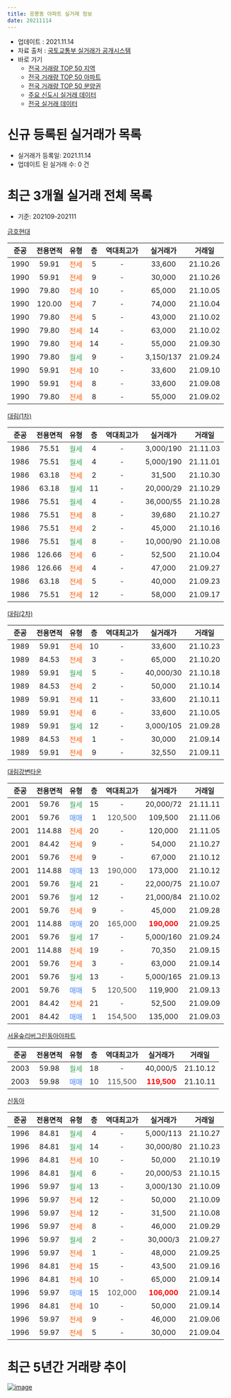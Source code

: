 ```yaml
---
title: 응봉동 아파트 실거래 정보
date: 20211114
---
```


* 업데이트 : 2021.11.14
* 자료 출처 : [국토교통부 실거래가 공개시스템](http://rt.molit.go.kr)
* 바로 가기
    * [전국 거래량 TOP 50 지역](https://apt-info.github.io/apt-trade-info/tr)
    * [전국 거래량 TOP 50 아파트](https://apt-info.github.io/apt-trade-info/ta)
    * [전국 거래량 TOP 50 분양권](https://apt-info.github.io/apt-trade-info/tb)
    * [주요 신도시 실거래 데이터](https://apt-info.github.io/apt-trade-info/newtown)
    * [전국 실거래 데이터](https://apt-info.github.io/apt-trade-info/all)



<script async src="https://pagead2.googlesyndication.com/pagead/js/adsbygoogle.js"></script>
<!-- 기본광고 -->
<ins class="adsbygoogle"
     style="display:block"
     data-ad-client="ca-pub-1142216861245946"
     data-ad-slot="4805727019"
     data-ad-format="auto"
     data-full-width-responsive="true"></ins>
<script>
     (adsbygoogle = window.adsbygoogle || []).push({});
</script>


# 신규 등록된 실거래가 목록

* 실거래가 등록일: 2021.11.14
* 업데이트 된 실거래 수: 0 건




<script async src="https://pagead2.googlesyndication.com/pagead/js/adsbygoogle.js"></script>
<!-- 기본광고 -->
<ins class="adsbygoogle"
     style="display:block"
     data-ad-client="ca-pub-1142216861245946"
     data-ad-slot="4805727019"
     data-ad-format="auto"
     data-full-width-responsive="true"></ins>
<script>
     (adsbygoogle = window.adsbygoogle || []).push({});
</script>


# 최근 3개월 실거래 전체 목록
* 기준: 202109-202111


[금호현대](https://search.naver.com/search.naver?query=%EA%B8%88%ED%98%B8%ED%98%84%EB%8C%80)

|준공|전용면적|유형|층|역대최고가|실거래가|거래일|
|:---:|:---:|:---:|:---:|:---:|:---:|:---:|
|1990|59.91|<span style="color:#FF5A00">전세</span>|5|<span style="color:#444444">-</span>|33,600|21.10.26|
|1990|59.91|<span style="color:#FF5A00">전세</span>|9|<span style="color:#444444">-</span>|30,000|21.10.26|
|1990|79.80|<span style="color:#FF5A00">전세</span>|10|<span style="color:#444444">-</span>|65,000|21.10.05|
|1990|120.00|<span style="color:#FF5A00">전세</span>|7|<span style="color:#444444">-</span>|74,000|21.10.04|
|1990|79.80|<span style="color:#FF5A00">전세</span>|5|<span style="color:#444444">-</span>|43,000|21.10.02|
|1990|79.80|<span style="color:#FF5A00">전세</span>|14|<span style="color:#444444">-</span>|63,000|21.10.02|
|1990|79.80|<span style="color:#FF5A00">전세</span>|14|<span style="color:#444444">-</span>|55,000|21.09.30|
|1990|79.80|<span style="color:#34A853">월세</span>|9|<span style="color:#444444">-</span>|3,150/137|21.09.24|
|1990|59.91|<span style="color:#FF5A00">전세</span>|10|<span style="color:#444444">-</span>|33,600|21.09.10|
|1990|59.91|<span style="color:#FF5A00">전세</span>|8|<span style="color:#444444">-</span>|33,600|21.09.08|
|1990|79.80|<span style="color:#FF5A00">전세</span>|8|<span style="color:#444444">-</span>|55,000|21.09.02|

[대림(1차)](https://search.naver.com/search.naver?query=%EB%8C%80%EB%A6%BC%281%EC%B0%A8%29)

|준공|전용면적|유형|층|역대최고가|실거래가|거래일|
|:---:|:---:|:---:|:---:|:---:|:---:|:---:|
|1986|75.51|<span style="color:#34A853">월세</span>|4|<span style="color:#444444">-</span>|3,000/190|21.11.03|
|1986|75.51|<span style="color:#34A853">월세</span>|4|<span style="color:#444444">-</span>|5,000/190|21.11.01|
|1986|63.18|<span style="color:#FF5A00">전세</span>|2|<span style="color:#444444">-</span>|31,500|21.10.30|
|1986|63.18|<span style="color:#34A853">월세</span>|11|<span style="color:#444444">-</span>|20,000/29|21.10.29|
|1986|75.51|<span style="color:#34A853">월세</span>|4|<span style="color:#444444">-</span>|36,000/55|21.10.28|
|1986|75.51|<span style="color:#FF5A00">전세</span>|8|<span style="color:#444444">-</span>|39,680|21.10.27|
|1986|75.51|<span style="color:#FF5A00">전세</span>|2|<span style="color:#444444">-</span>|45,000|21.10.16|
|1986|75.51|<span style="color:#34A853">월세</span>|8|<span style="color:#444444">-</span>|10,000/90|21.10.08|
|1986|126.66|<span style="color:#FF5A00">전세</span>|6|<span style="color:#444444">-</span>|52,500|21.10.04|
|1986|126.66|<span style="color:#FF5A00">전세</span>|4|<span style="color:#444444">-</span>|47,000|21.09.27|
|1986|63.18|<span style="color:#FF5A00">전세</span>|5|<span style="color:#444444">-</span>|40,000|21.09.23|
|1986|75.51|<span style="color:#FF5A00">전세</span>|12|<span style="color:#444444">-</span>|58,000|21.09.17|

[대림(2차)](https://search.naver.com/search.naver?query=%EB%8C%80%EB%A6%BC%282%EC%B0%A8%29)

|준공|전용면적|유형|층|역대최고가|실거래가|거래일|
|:---:|:---:|:---:|:---:|:---:|:---:|:---:|
|1989|59.91|<span style="color:#FF5A00">전세</span>|10|<span style="color:#444444">-</span>|33,600|21.10.23|
|1989|84.53|<span style="color:#FF5A00">전세</span>|3|<span style="color:#444444">-</span>|65,000|21.10.20|
|1989|59.91|<span style="color:#34A853">월세</span>|5|<span style="color:#444444">-</span>|40,000/30|21.10.18|
|1989|84.53|<span style="color:#FF5A00">전세</span>|2|<span style="color:#444444">-</span>|50,000|21.10.14|
|1989|59.91|<span style="color:#FF5A00">전세</span>|11|<span style="color:#444444">-</span>|33,600|21.10.11|
|1989|59.91|<span style="color:#FF5A00">전세</span>|6|<span style="color:#444444">-</span>|33,600|21.10.05|
|1989|59.91|<span style="color:#34A853">월세</span>|12|<span style="color:#444444">-</span>|3,000/105|21.09.28|
|1989|84.53|<span style="color:#FF5A00">전세</span>|1|<span style="color:#444444">-</span>|30,000|21.09.14|
|1989|59.91|<span style="color:#FF5A00">전세</span>|9|<span style="color:#444444">-</span>|32,550|21.09.11|

[대림강변타운](https://search.naver.com/search.naver?query=%EB%8C%80%EB%A6%BC%EA%B0%95%EB%B3%80%ED%83%80%EC%9A%B4)

|준공|전용면적|유형|층|역대최고가|실거래가|거래일|
|:---:|:---:|:---:|:---:|:---:|:---:|:---:|
|2001|59.76|<span style="color:#34A853">월세</span>|15|<span style="color:#444444">-</span>|20,000/72|21.11.11|
|2001|59.76|<span style="color:#4285F3">매매</span>|1|<span style="color:#444444">120,500</span>|109,500|21.11.06|
|2001|114.88|<span style="color:#FF5A00">전세</span>|20|<span style="color:#444444">-</span>|120,000|21.11.05|
|2001|84.42|<span style="color:#FF5A00">전세</span>|9|<span style="color:#444444">-</span>|54,000|21.10.27|
|2001|59.76|<span style="color:#FF5A00">전세</span>|9|<span style="color:#444444">-</span>|67,000|21.10.12|
|2001|114.88|<span style="color:#4285F3">매매</span>|13|<span style="color:#444444">190,000</span>|173,000|21.10.12|
|2001|59.76|<span style="color:#34A853">월세</span>|21|<span style="color:#444444">-</span>|22,000/75|21.10.07|
|2001|59.76|<span style="color:#34A853">월세</span>|12|<span style="color:#444444">-</span>|21,000/84|21.10.02|
|2001|59.76|<span style="color:#FF5A00">전세</span>|9|<span style="color:#444444">-</span>|45,000|21.09.28|
|2001|114.88|<span style="color:#4285F3">매매</span>|20|<span style="color:#444444">165,000</span>|<b><span style="color:#FF0000">190,000</span></b>|21.09.25|
|2001|59.76|<span style="color:#34A853">월세</span>|17|<span style="color:#444444">-</span>|5,000/160|21.09.24|
|2001|114.88|<span style="color:#FF5A00">전세</span>|19|<span style="color:#444444">-</span>|70,350|21.09.15|
|2001|59.76|<span style="color:#FF5A00">전세</span>|3|<span style="color:#444444">-</span>|63,000|21.09.14|
|2001|59.76|<span style="color:#34A853">월세</span>|13|<span style="color:#444444">-</span>|5,000/165|21.09.13|
|2001|59.76|<span style="color:#4285F3">매매</span>|5|<span style="color:#444444">120,500</span>|119,900|21.09.13|
|2001|84.42|<span style="color:#FF5A00">전세</span>|21|<span style="color:#444444">-</span>|52,500|21.09.09|
|2001|84.42|<span style="color:#4285F3">매매</span>|1|<span style="color:#444444">154,500</span>|135,000|21.09.03|


<script async src="https://pagead2.googlesyndication.com/pagead/js/adsbygoogle.js"></script>
<!-- 기본광고 -->
<ins class="adsbygoogle"
     style="display:block"
     data-ad-client="ca-pub-1142216861245946"
     data-ad-slot="4805727019"
     data-ad-format="auto"
     data-full-width-responsive="true"></ins>
<script>
     (adsbygoogle = window.adsbygoogle || []).push({});
</script>


[서울숲리버그린동아아파트](https://search.naver.com/search.naver?query=%EC%84%9C%EC%9A%B8%EC%88%B2%EB%A6%AC%EB%B2%84%EA%B7%B8%EB%A6%B0%EB%8F%99%EC%95%84%EC%95%84%ED%8C%8C%ED%8A%B8)

|준공|전용면적|유형|층|역대최고가|실거래가|거래일|
|:---:|:---:|:---:|:---:|:---:|:---:|:---:|
|2003|59.98|<span style="color:#34A853">월세</span>|18|<span style="color:#444444">-</span>|40,000/5|21.10.12|
|2003|59.98|<span style="color:#4285F3">매매</span>|10|<span style="color:#444444">115,500</span>|<b><span style="color:#FF0000">119,500</span></b>|21.10.11|

[신동아](https://search.naver.com/search.naver?query=%EC%8B%A0%EB%8F%99%EC%95%84)

|준공|전용면적|유형|층|역대최고가|실거래가|거래일|
|:---:|:---:|:---:|:---:|:---:|:---:|:---:|
|1996|84.81|<span style="color:#34A853">월세</span>|4|<span style="color:#444444">-</span>|5,000/113|21.10.27|
|1996|84.81|<span style="color:#34A853">월세</span>|14|<span style="color:#444444">-</span>|30,000/80|21.10.23|
|1996|84.81|<span style="color:#FF5A00">전세</span>|10|<span style="color:#444444">-</span>|50,000|21.10.19|
|1996|84.81|<span style="color:#34A853">월세</span>|6|<span style="color:#444444">-</span>|20,000/53|21.10.15|
|1996|59.97|<span style="color:#34A853">월세</span>|13|<span style="color:#444444">-</span>|3,000/130|21.10.09|
|1996|59.97|<span style="color:#FF5A00">전세</span>|12|<span style="color:#444444">-</span>|50,000|21.10.09|
|1996|59.97|<span style="color:#FF5A00">전세</span>|12|<span style="color:#444444">-</span>|31,500|21.10.08|
|1996|59.97|<span style="color:#FF5A00">전세</span>|8|<span style="color:#444444">-</span>|46,000|21.09.29|
|1996|59.97|<span style="color:#34A853">월세</span>|2|<span style="color:#444444">-</span>|30,000/3|21.09.27|
|1996|59.97|<span style="color:#FF5A00">전세</span>|1|<span style="color:#444444">-</span>|48,000|21.09.25|
|1996|84.81|<span style="color:#FF5A00">전세</span>|15|<span style="color:#444444">-</span>|43,500|21.09.16|
|1996|84.81|<span style="color:#FF5A00">전세</span>|10|<span style="color:#444444">-</span>|65,000|21.09.14|
|1996|59.97|<span style="color:#4285F3">매매</span>|15|<span style="color:#444444">102,000</span>|<b><span style="color:#FF0000">106,000</span></b>|21.09.14|
|1996|84.81|<span style="color:#FF5A00">전세</span>|10|<span style="color:#444444">-</span>|50,000|21.09.14|
|1996|59.97|<span style="color:#FF5A00">전세</span>|9|<span style="color:#444444">-</span>|46,000|21.09.06|
|1996|59.97|<span style="color:#FF5A00">전세</span>|5|<span style="color:#444444">-</span>|30,000|21.09.04|



<script async src="https://pagead2.googlesyndication.com/pagead/js/adsbygoogle.js"></script>
<!-- 기본광고 -->
<ins class="adsbygoogle"
     style="display:block"
     data-ad-client="ca-pub-1142216861245946"
     data-ad-slot="4805727019"
     data-ad-format="auto"
     data-full-width-responsive="true"></ins>
<script>
     (adsbygoogle = window.adsbygoogle || []).push({});
</script>


# 최근 5년간 거래량 추이


<div style="width:100%;">
    <canvas id="deal_progress" height="200"></canvas>
</div>

<script>
new Chart(document.getElementById("deal_progress"), {
    type: 'line',
    data: {
        labels: ['16.01','16.02','16.03','16.04','16.05','16.06','16.07','16.08','16.09','16.10','16.11','16.12','17.01','17.02','17.03','17.04','17.05','17.06','17.07','17.08','17.09','17.10','17.11','17.12','18.01','18.02','18.03','18.04','18.05','18.06','18.07','18.08','18.09','18.10','18.11','18.12','19.01','19.02','19.03','19.04','19.05','19.06','19.07','19.08','19.09','19.10','19.11','19.12','20.01','20.02','20.03','20.04','20.05','20.06','20.07','20.08','20.09','20.10','20.11','20.12','21.01','21.02','21.03','21.04','21.05','21.06','21.07','21.08','21.09','21.10','21.11'],
        datasets: [{
            label: '매매/분양권',
            data: [13,13,19,26,32,50,38,35,31,27,19,9,14,17,19,24,43,56,54,20,19,24,32,24,29,22,17,8,9,9,11,51,24,12,4,0,2,4,3,6,10,18,34,18,26,34,43,25,21,20,11,7,15,64,17,14,9,9,16,18,14,9,19,10,9,11,17,13,4,2,1],
            borderColor: "rgba(66, 133, 243, 1)",
            backgroundColor: "rgba(66, 133, 243, 0.05)",
            borderWidth: 1,
            pointRadius: 0,
            fill: false,
            lineTension: 0
        },{
            label: '전/월세',
            data: [31,36,63,39,42,36,27,38,37,41,23,47,44,55,39,31,35,33,25,39,34,31,31,32,30,38,51,35,39,32,29,50,31,40,34,31,37,36,38,22,37,21,35,25,38,38,29,32,46,38,32,40,42,35,46,30,22,37,36,28,24,28,50,28,41,33,31,28,25,31,4],
            borderColor: "rgba(255, 90, 0, 1)",
            backgroundColor: "rgba(255, 90, 0, 0.05)",
            borderWidth: 1,
            pointRadius: 0,
            fill: false,
            lineTension: 0
        },{
            label: '합계',
            data: [44,49,82,65,74,86,65,73,68,68,42,56,58,72,58,55,78,89,79,59,53,55,63,56,59,60,68,43,48,41,40,101,55,52,38,31,39,40,41,28,47,39,69,43,64,72,72,57,67,58,43,47,57,99,63,44,31,46,52,46,38,37,69,38,50,44,48,41,29,33,5],
            borderColor: "rgba(0, 0, 0, 1)",
            backgroundColor: "rgba(0, 0, 0, 0.03)",
            borderWidth: 0.1,
            pointRadius: 0,
            fill: true,
            lineTension: 0
        }
        ]
    },
    options: {
        responsive: true,
        title: {
            display: false
        },
        tooltips: {
            mode: 'index',
            intersect: false
        },
        hover: {
            mode: 'nearest',
            intersect: true
        },
        scales: {
            xAxes: [{
                display: true,
                scaleLabel: {
                    display: true,
                    labelString: '년/월'
                }
            }],
            yAxes: [{
                display: true,
                ticks: {
                    suggestedMin: 0,
                },
                scaleLabel: {
                    display: true,
                    labelString: '실거래 수'
                }
            }]
        }
    }
});

</script>


[![image](https://apt-info.github.io/images/2020-01-03-apt-trade-info/1024x500.png)](https://play.google.com/store/apps/details?id=com.aptinfo.apttradeinfo)

